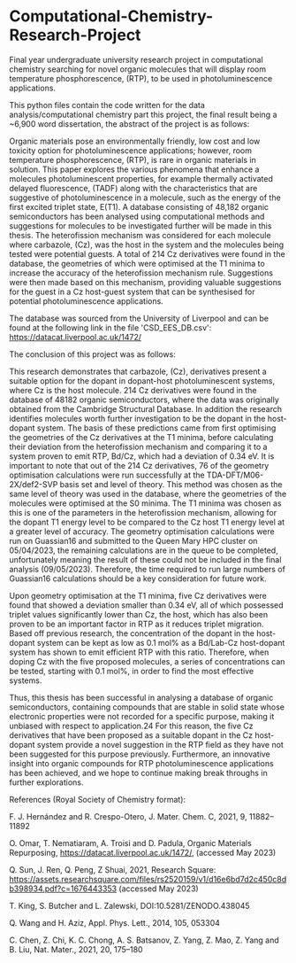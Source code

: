 # Computational-Chemistry-Research-Project
Final year undergraduate university research project in computational chemistry searching for novel organic molecules that will display room temperature phosphorescence, (RTP), to be used in photoluminescence applications.

This python files contain the code written for the data analysis/computational chemistry part this project, the final result being a ~6,900 word dissertation, the abstract of the project is as follows: 

Organic materials pose an environmentally friendly, low cost and low toxicity option for photoluminescence applications; however, room temperature phosphorescence, (RTP), is rare in organic materials in solution. This paper explores the various phenomena that enhance a molecules photoluminescent properties, for example thermally activated delayed fluorescence, (TADF) along with the characteristics that are suggestive of photoluminescence in a molecule, such as the energy of the first excited triplet state, E(T1). A database consisting of 48,182 organic semiconductors has been analysed using computational methods and suggestions for molecules to be investigated further will be made in this thesis. The heterofission mechanism was considered for each molecule where carbazole, (Cz), was the host in the system and the molecules being tested were potential guests. A total of 214 Cz derivatives were found in the database, the geometries of which were optimised at the T1 minima to increase the accuracy of the heterofission mechanism rule. Suggestions were then made based on this mechanism, providing valuable suggestions for the guest in a Cz host-guest system that can be synthesised for potential photoluminescence applications.

The database was sourced from the University of Liverpool and can be found at the following link in the file 'CSD_EES_DB.csv': https://datacat.liverpool.ac.uk/1472/ 

The conclusion of this project was as follows: 

This research demonstrates that carbazole, (Cz), derivatives present a suitable option for the dopant in dopant-host photoluminescent systems, where Cz is the host molecule. 214 Cz derivatives were found in the database of 48182 organic semiconductors, where the data was originally obtained from the Cambridge Structural Database. In addition the research identifies molecules worth further investigation to be the dopant in the host-dopant system. The basis of these predictions came from first optimising the geometries of the Cz derivatives at the T1 minima, before calculating their deviation from the heterofission mechanism and comparing it to a system proven to emit RTP, Bd/Cz, which had a deviation of 0.34 eV. It is important to note that out of the 214 Cz derivatives, 76 of the geometry optimisation calculations were run successfully at the TDA-DFT/M06-2X/def2-SVP basis set and level of theory. This method was chosen as the same level of theory was used in the database, where the geometries of the molecules were optimised at the S0 minima. The T1 minima was chosen as this is one of the parameters in the heterofission mechanism, allowing for the dopant T1 energy level to be compared to the Cz host T1 energy level at a greater level of accuracy. The geometry optimisation calculations were run on Guassian16 and submitted to the Queen Mary HPC cluster on 05/04/2023, the remaining calculations are in the queue to be completed, unfortunately meaning the result of these could not be included in the final analysis (09/05/2023). Therefore, the time required to run large numbers of Guassian16 calculations should be a key consideration for future work.

Upon geometry optimisation at the T1 minima, five Cz derivatives were found that showed a deviation smaller than 0.34 eV, all of which possessed triplet values significantly lower than Cz, the host, which has also been proven to be an important factor in RTP as it reduces triplet migration. Based off previous research, the concentration of the dopant in the host-dopant system can be kept as low as 0.1 mol% as a Bd/Lab-Cz host-dopant system has shown to emit efficient RTP with this ratio. Therefore, when doping Cz with the five proposed molecules, a series of concentrations can be tested, starting with 0.1 mol%, in order to find the most effective systems.

Thus, this thesis has been successful in analysing a database of organic semiconductors, containing compounds that are stable in solid state whose electronic properties were not recorded for a specific purpose, making it unbiased with respect to application.24 For this reason, the five Cz derivatives that have been proposed as a suitable dopant in the Cz host- dopant system provide a novel suggestion in the RTP field as they have not been suggested for this purpose previously. Furthermore, an innovative insight into organic compounds for RTP photoluminescence applications has been achieved, and we hope to continue making break throughs in further explorations.

References (Royal Society of Chemistry format):

F. J. Hernández and R. Crespo-Otero, J. Mater. Chem. C, 2021, 9, 11882–11892

O. Omar, T. Nematiaram, A. Troisi and D. Padula, Organic Materials Repurposing, https://datacat.liverpool.ac.uk/1472/, (accessed May 2023)

Q. Sun, J. Ren, Q. Peng, Z Shuai, 2021, Research Square: https://assets.researchsquare.com/files/rs2520159/v1/d16e6bd7d2c450c8db398934.pdf?c=1676443353 (accessed May 2023)

T. King, S. Butcher and L. Zalewski, DOI:10.5281/ZENODO.438045

Q. Wang and H. Aziz, Appl. Phys. Lett., 2014, 105, 053304

C. Chen, Z. Chi, K. C. Chong, A. S. Batsanov, Z. Yang, Z. Mao, Z. Yang and B. Liu, Nat. Mater., 2021, 20, 175–180









